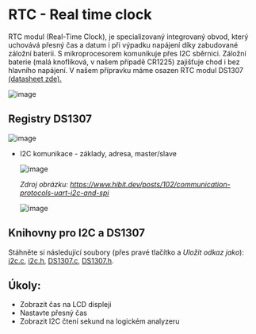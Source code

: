 # RTC - Real time clock

RTC modul (Real-Time Clock), je specializovaný integrovaný obvod, který uchovává přesný čas a datum i při výpadku napájení díky zabudované záložní baterii.
S mikroprocesorem komunikuje přes I2C sběrnici. Záložní baterie (malá knoflíková, v našem případě CR1225) zajišťuje chod i bez hlavního napájení. V našem přípravku máme osazen RTC modul DS1307 [(datasheet zde).](https://www.analog.com/media/en/technical-documentation/data-sheets/ds1307.pdf)

![image](https://github.com/user-attachments/assets/2f3c9eff-5ce0-4b2c-924a-f4c49438c906)

## Registry DS1307

![image](https://github.com/user-attachments/assets/0fc05e64-ce7f-473a-a149-af28a7b3443b)

- I2C komunikace - základy, adresa, master/slave
  
    ![image](https://github.com/user-attachments/assets/abc6c42b-abeb-4a6f-a850-ca47433e5dd9)
 
  *Zdroj obrázku: https://www.hibit.dev/posts/102/communication-protocols-uart-i2c-and-spi*

  ![image](https://github.com/user-attachments/assets/8d93955c-0cee-41fa-94fe-6d2272da27a4)


## Knihovny pro I2C a DS1307
Stáhněte si následující soubory (přes pravé tlačítko a *Uložit odkaz jako*): [i2c.c](files/i2c.c),  [i2c.h](files/i2c.h), [DS1307.c](files/DS1307.c), [DS1307.h](files/DS1307.h).

## Úkoly:
- Zobrazit čas na LCD displeji
- Nastavte přesný čas
- Zobrazit I2C čtení sekund na logickém analyzeru
